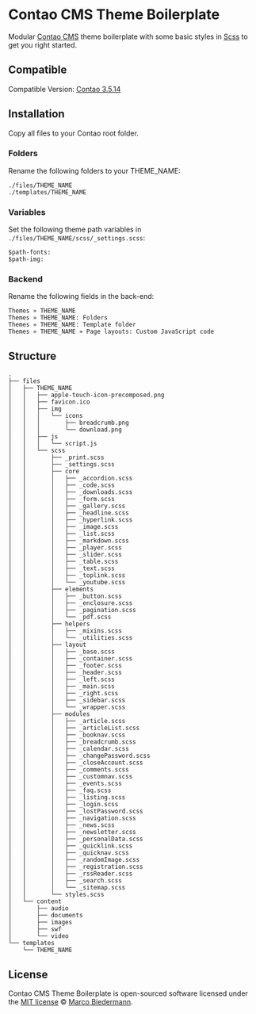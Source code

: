 # Contao CMS Theme Boilerplate

Modular [Contao CMS](https://contao.org/) theme boilerplate with some basic styles in [Scss](http://sass-lang.com/) to get you right started.

## Compatible
Compatible Version: [Contao 3.5.14](https://download.contao.org/3.5.14/zip)

## Installation

Copy all files to your Contao root folder.

### Folders

Rename the following folders to your THEME_NAME:
```
./files/THEME_NAME
./templates/THEME_NAME
```

### Variables

Set the following theme path variables in `./files/THEME_NAME/scss/_settings.scss`:
```
$path-fonts:
$path-img:
```

### Backend

Rename the following fields in the back-end:
```
Themes » THEME_NAME
Themes » THEME_NAME: Folders
Themes » THEME_NAME: Template folder
Themes » THEME_NAME » Page layouts: Custom JavaScript code
```

## Structure
```
.
├── files
│   ├── THEME_NAME
│   │   ├── apple-touch-icon-precomposed.png
│   │   ├── favicon.ico
│   │   ├── img
│   │   │   └── icons
│   │   │       ├── breadcrumb.png
│   │   │       └── download.png
│   │   ├── js
│   │   │   └── script.js
│   │   └── scss
│   │       ├── _print.scss
│   │       ├── _settings.scss
│   │       ├── core
│   │       │   ├── _accordion.scss
│   │       │   ├── _code.scss
│   │       │   ├── _downloads.scss
│   │       │   ├── _form.scss
│   │       │   ├── _gallery.scss
│   │       │   ├── _headline.scss
│   │       │   ├── _hyperlink.scss
│   │       │   ├── _image.scss
│   │       │   ├── _list.scss
│   │       │   ├── _markdown.scss
│   │       │   ├── _player.scss
│   │       │   ├── _slider.scss
│   │       │   ├── _table.scss
│   │       │   ├── _text.scss
│   │       │   ├── _toplink.scss
│   │       │   └── _youtube.scss
│   │       ├── elements
│   │       │   ├── _button.scss
│   │       │   ├── _enclosure.scss
│   │       │   ├── _pagination.scss
│   │       │   └── _pdf.scss
│   │       ├── helpers
│   │       │   ├── _mixins.scss
│   │       │   └── _utilities.scss
│   │       ├── layout
│   │       │   ├── _base.scss
│   │       │   ├── _container.scss
│   │       │   ├── _footer.scss
│   │       │   ├── _header.scss
│   │       │   ├── _left.scss
│   │       │   ├── _main.scss
│   │       │   ├── _right.scss
│   │       │   ├── _sidebar.scss
│   │       │   └── _wrapper.scss
│   │       ├── modules
│   │       │   ├── _article.scss
│   │       │   ├── _articleList.scss
│   │       │   ├── _booknav.scss
│   │       │   ├── _breadcrumb.scss
│   │       │   ├── _calendar.scss
│   │       │   ├── _changePassword.scss
│   │       │   ├── _closeAccount.scss
│   │       │   ├── _comments.scss
│   │       │   ├── _customnav.scss
│   │       │   ├── _events.scss
│   │       │   ├── _faq.scss
│   │       │   ├── _listing.scss
│   │       │   ├── _login.scss
│   │       │   ├── _lostPassword.scss
│   │       │   ├── _navigation.scss
│   │       │   ├── _news.scss
│   │       │   ├── _newsletter.scss
│   │       │   ├── _personalData.scss
│   │       │   ├── _quicklink.scss
│   │       │   ├── _quicknav.scss
│   │       │   ├── _randomImage.scss
│   │       │   ├── _registration.scss
│   │       │   ├── _rssReader.scss
│   │       │   ├── _search.scss
│   │       │   └── _sitemap.scss
│   │       └── styles.scss
│   └── content
│       ├── audio
│       ├── documents
│       ├── images
│       ├── swf
│       └── video
└── templates
    └── THEME_NAME
```

## License

Contao CMS Theme Boilerplate is open-sourced software licensed under the [MIT license](https://opensource.org/licenses/MIT) © [Marco Biedermann](https://www.marcobiedermann.com).
